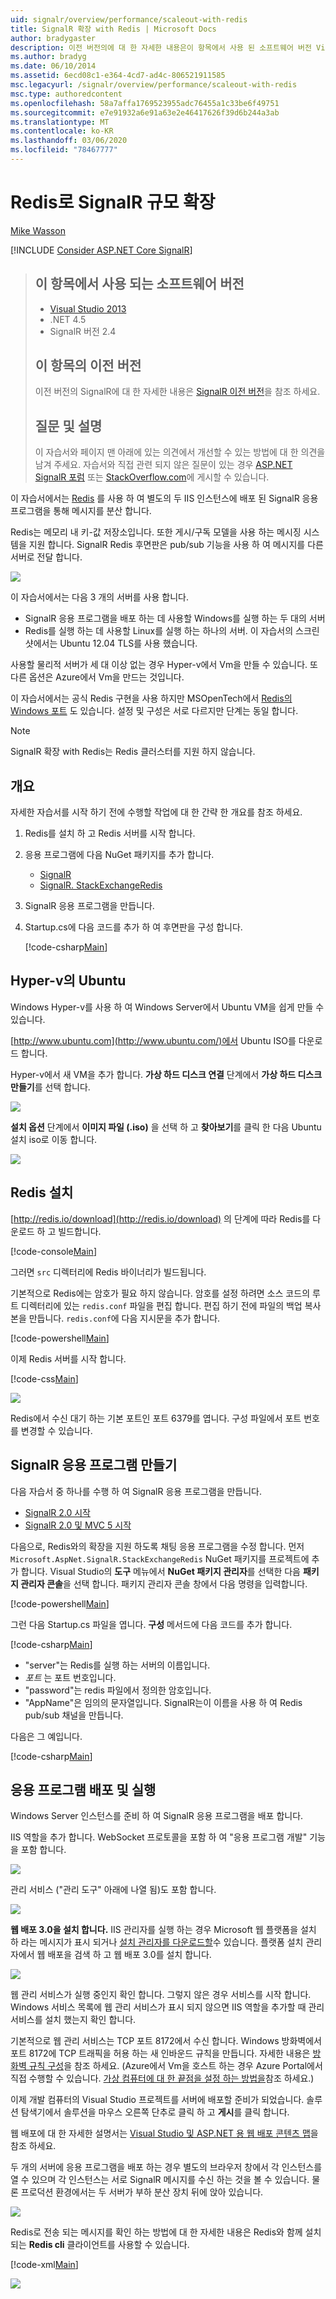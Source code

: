 ```yaml
---
uid: signalr/overview/performance/scaleout-with-redis
title: SignalR 확장 with Redis | Microsoft Docs
author: bradygaster
description: 이전 버전의에 대 한 자세한 내용은이 항목에서 사용 된 소프트웨어 버전 Visual Studio 2013 .NET 4.5 SignalR 버전 2 이전 버전의 항목을 참조 하세요.
ms.author: bradyg
ms.date: 06/10/2014
ms.assetid: 6ecd08c1-e364-4cd7-ad4c-806521911585
msc.legacyurl: /signalr/overview/performance/scaleout-with-redis
msc.type: authoredcontent
ms.openlocfilehash: 58a7affa1769523955adc76455a1c33be6f49751
ms.sourcegitcommit: e7e91932a6e91a63e2e46417626f39d6b244a3ab
ms.translationtype: MT
ms.contentlocale: ko-KR
ms.lasthandoff: 03/06/2020
ms.locfileid: "78467777"
---
```

# <a name="signalr-scaleout-with-redis"></a>Redis로 SignalR 규모 확장

[Mike Wasson](https://github.com/MikeWasson)

[!INCLUDE [Consider ASP.NET Core SignalR](~/includes/signalr/signalr-version-disambiguation.md)]

> ## <a name="software-versions-used-in-this-topic"></a>이 항목에서 사용 되는 소프트웨어 버전
>
>
> - [Visual Studio 2013](https://my.visualstudio.com/Downloads?q=visual%20studio%202013)
> - .NET 4.5
> - SignalR 버전 2.4
>
>
>
> ## <a name="previous-versions-of-this-topic"></a>이 항목의 이전 버전
>
> 이전 버전의 SignalR에 대 한 자세한 내용은 [SignalR 이전 버전](../older-versions/index.md)을 참조 하세요.
>
> ## <a name="questions-and-comments"></a>질문 및 설명
>
> 이 자습서와 페이지 맨 아래에 있는 의견에서 개선할 수 있는 방법에 대 한 의견을 남겨 주세요. 자습서와 직접 관련 되지 않은 질문이 있는 경우 [ASP.NET SignalR 포럼](https://forums.asp.net/1254.aspx/1?ASP+NET+SignalR) 또는 [StackOverflow.com](http://stackoverflow.com/)에 게시할 수 있습니다.

이 자습서에서는 [Redis](http://redis.io/) 를 사용 하 여 별도의 두 IIS 인스턴스에 배포 된 SignalR 응용 프로그램을 통해 메시지를 분산 합니다.

Redis는 메모리 내 키-값 저장소입니다. 또한 게시/구독 모델을 사용 하는 메시징 시스템을 지원 합니다. SignalR Redis 후면판은 pub/sub 기능을 사용 하 여 메시지를 다른 서버로 전달 합니다.

![](scaleout-with-redis/_static/image1.png)

이 자습서에서는 다음 3 개의 서버를 사용 합니다.

- SignalR 응용 프로그램을 배포 하는 데 사용할 Windows를 실행 하는 두 대의 서버
- Redis를 실행 하는 데 사용할 Linux를 실행 하는 하나의 서버. 이 자습서의 스크린샷에서는 Ubuntu 12.04 TLS를 사용 했습니다.

사용할 물리적 서버가 세 대 이상 없는 경우 Hyper-v에서 Vm을 만들 수 있습니다. 또 다른 옵션은 Azure에서 Vm을 만드는 것입니다.

이 자습서에서는 공식 Redis 구현을 사용 하지만 MSOpenTech에서 [Redis의 Windows 포트](https://github.com/MSOpenTech/redis) 도 있습니다. 설정 및 구성은 서로 다르지만 단계는 동일 합니다.

> [!NOTE]
>
> SignalR 확장 with Redis는 Redis 클러스터를 지원 하지 않습니다.

## <a name="overview"></a>개요

자세한 자습서를 시작 하기 전에 수행할 작업에 대 한 간략 한 개요를 참조 하세요.

1. Redis를 설치 하 고 Redis 서버를 시작 합니다.
2. 응용 프로그램에 다음 NuGet 패키지를 추가 합니다.

    - [SignalR](http://nuget.org/packages/Microsoft.AspNet.SignalR)
    - [SignalR. StackExchangeRedis](https://www.nuget.org/packages/Microsoft.AspNet.SignalR.StackExchangeRedis)
    
3. SignalR 응용 프로그램을 만듭니다.
4. Startup.cs에 다음 코드를 추가 하 여 후면판을 구성 합니다.

    [!code-csharp[Main](scaleout-with-redis/samples/sample1.cs)]

## <a name="ubuntu-on-hyper-v"></a>Hyper-v의 Ubuntu

Windows Hyper-v를 사용 하 여 Windows Server에서 Ubuntu VM을 쉽게 만들 수 있습니다.

[http://www.ubuntu.com](http://www.ubuntu.com/)에서 Ubuntu ISO를 다운로드 합니다.

Hyper-v에서 새 VM을 추가 합니다. **가상 하드 디스크 연결** 단계에서 **가상 하드 디스크 만들기**를 선택 합니다.

![](scaleout-with-redis/_static/image2.png)

**설치 옵션** 단계에서 **이미지 파일 (.iso)** 을 선택 하 고 **찾아보기**를 클릭 한 다음 Ubuntu 설치 iso로 이동 합니다.

![](scaleout-with-redis/_static/image3.png)

## <a name="install-redis"></a>Redis 설치

[http://redis.io/download](http://redis.io/download) 의 단계에 따라 Redis를 다운로드 하 고 빌드합니다.

[!code-console[Main](scaleout-with-redis/samples/sample2.cmd)]

그러면 `src` 디렉터리에 Redis 바이너리가 빌드됩니다.

기본적으로 Redis에는 암호가 필요 하지 않습니다. 암호를 설정 하려면 소스 코드의 루트 디렉터리에 있는 `redis.conf` 파일을 편집 합니다. 편집 하기 전에 파일의 백업 복사본을 만듭니다. `redis.conf`에 다음 지시문을 추가 합니다.

[!code-powershell[Main](scaleout-with-redis/samples/sample3.ps1)]

이제 Redis 서버를 시작 합니다.

[!code-css[Main](scaleout-with-redis/samples/sample4.css)]

![](scaleout-with-redis/_static/image4.png)

Redis에서 수신 대기 하는 기본 포트인 포트 6379를 엽니다. 구성 파일에서 포트 번호를 변경할 수 있습니다.

## <a name="create-the-signalr-application"></a>SignalR 응용 프로그램 만들기

다음 자습서 중 하나를 수행 하 여 SignalR 응용 프로그램을 만듭니다.

- [SignalR 2.0 시작](../getting-started/tutorial-getting-started-with-signalr.md)
- [SignalR 2.0 및 MVC 5 시작](../getting-started/tutorial-getting-started-with-signalr-and-mvc.md)

다음으로, Redis와의 확장을 지원 하도록 채팅 응용 프로그램을 수정 합니다. 먼저 `Microsoft.AspNet.SignalR.StackExchangeRedis` NuGet 패키지를 프로젝트에 추가 합니다. Visual Studio의 **도구** 메뉴에서 **NuGet 패키지 관리자**를 선택한 다음 **패키지 관리자 콘솔**을 선택 합니다. 패키지 관리자 콘솔 창에서 다음 명령을 입력합니다.

[!code-powershell[Main](scaleout-with-redis/samples/sample5.ps1)]

그런 다음 Startup.cs 파일을 엽니다. **구성** 메서드에 다음 코드를 추가 합니다.

[!code-csharp[Main](scaleout-with-redis/samples/sample6.cs)]

- "server"는 Redis를 실행 하는 서버의 이름입니다.
- *포트* 는 포트 번호입니다.
- "password"는 redis 파일에서 정의한 암호입니다.
- "AppName"은 임의의 문자열입니다. SignalR는이 이름을 사용 하 여 Redis pub/sub 채널을 만듭니다.

다음은 그 예입니다.

[!code-csharp[Main](scaleout-with-redis/samples/sample7.cs)]

## <a name="deploy-and-run-the-application"></a>응용 프로그램 배포 및 실행

Windows Server 인스턴스를 준비 하 여 SignalR 응용 프로그램을 배포 합니다.

IIS 역할을 추가 합니다. WebSocket 프로토콜을 포함 하 여 "응용 프로그램 개발" 기능을 포함 합니다.

![](scaleout-with-redis/_static/image5.png)

관리 서비스 ("관리 도구" 아래에 나열 됨)도 포함 합니다.

![](scaleout-with-redis/_static/image6.png)

**웹 배포 3.0을 설치 합니다.** IIS 관리자를 실행 하는 경우 Microsoft 웹 플랫폼을 설치 하 라는 메시지가 표시 되거나 [설치 관리자를 다운로드할](https://go.microsoft.com/fwlink/?LinkId=255386)수 있습니다. 플랫폼 설치 관리자에서 웹 배포을 검색 하 고 웹 배포 3.0를 설치 합니다.

![](scaleout-with-redis/_static/image7.png)

웹 관리 서비스가 실행 중인지 확인 합니다. 그렇지 않은 경우 서비스를 시작 합니다. Windows 서비스 목록에 웹 관리 서비스가 표시 되지 않으면 IIS 역할을 추가할 때 관리 서비스를 설치 했는지 확인 합니다.

기본적으로 웹 관리 서비스는 TCP 포트 8172에서 수신 합니다. Windows 방화벽에서 포트 8172에 TCP 트래픽을 허용 하는 새 인바운드 규칙을 만듭니다. 자세한 내용은 [방화벽 규칙 구성](https://technet.microsoft.com/library/dd448559(WS.10).aspx)을 참조 하세요. (Azure에서 Vm을 호스트 하는 경우 Azure Portal에서 직접 수행할 수 있습니다. [가상 컴퓨터에 대 한 끝점을 설정 하는 방법을](https://azure.microsoft.com/documentation/articles/virtual-machines-set-up-endpoints/)참조 하세요.)

이제 개발 컴퓨터의 Visual Studio 프로젝트를 서버에 배포할 준비가 되었습니다. 솔루션 탐색기에서 솔루션을 마우스 오른쪽 단추로 클릭 하 고 **게시**를 클릭 합니다.

웹 배포에 대 한 자세한 설명서는 [Visual Studio 및 ASP.NET 용 웹 배포 콘텐츠 맵](../../../whitepapers/aspnet-web-deployment-content-map.md)을 참조 하세요.

두 개의 서버에 응용 프로그램을 배포 하는 경우 별도의 브라우저 창에서 각 인스턴스를 열 수 있으며 각 인스턴스는 서로 SignalR 메시지를 수신 하는 것을 볼 수 있습니다. 물론 프로덕션 환경에서는 두 서버가 부하 분산 장치 뒤에 앉아 있습니다.

![](scaleout-with-redis/_static/image8.png)

Redis로 전송 되는 메시지를 확인 하는 방법에 대 한 자세한 내용은 Redis와 함께 설치 되는 **Redis cli** 클라이언트를 사용할 수 있습니다.

[!code-xml[Main](scaleout-with-redis/samples/sample8.xml)]

![](scaleout-with-redis/_static/image9.png)
